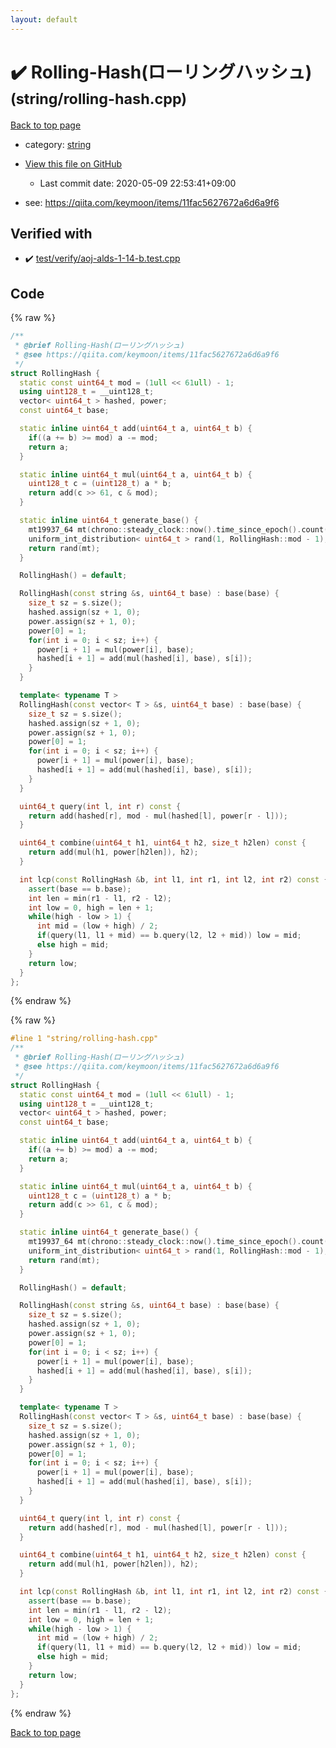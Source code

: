 ```yaml
---
layout: default
---
```


<!-- mathjax config similar to math.stackexchange -->
<script type="text/javascript" async
  src="https://cdnjs.cloudflare.com/ajax/libs/mathjax/2.7.5/MathJax.js?config=TeX-MML-AM_CHTML">
</script>
<script type="text/x-mathjax-config">
  MathJax.Hub.Config({
    TeX: { equationNumbers: { autoNumber: "AMS" }},
    tex2jax: {
      inlineMath: [ ['$','$'] ],
      processEscapes: true
    },
    "HTML-CSS": { matchFontHeight: false },
    displayAlign: "left",
    displayIndent: "2em"
  });
</script>

<script type="text/javascript" src="https://cdnjs.cloudflare.com/ajax/libs/jquery/3.4.1/jquery.min.js"></script>
<script src="https://cdn.jsdelivr.net/npm/jquery-balloon-js@1.1.2/jquery.balloon.min.js" integrity="sha256-ZEYs9VrgAeNuPvs15E39OsyOJaIkXEEt10fzxJ20+2I=" crossorigin="anonymous"></script>
<script type="text/javascript" src="../../assets/js/copy-button.js"></script>
<link rel="stylesheet" href="../../assets/css/copy-button.css" />


# :heavy_check_mark: Rolling-Hash(ローリングハッシュ) <small>(string/rolling-hash.cpp)</small>

<a href="../../index.html">Back to top page</a>

* category: <a href="../../index.html#b45cffe084dd3d20d928bee85e7b0f21">string</a>
* <a href="{{ site.github.repository_url }}/blob/master/string/rolling-hash.cpp">View this file on GitHub</a>
    - Last commit date: 2020-05-09 22:53:41+09:00


* see: <a href="https://qiita.com/keymoon/items/11fac5627672a6d6a9f6">https://qiita.com/keymoon/items/11fac5627672a6d6a9f6</a>


## Verified with

* :heavy_check_mark: <a href="../../verify/test/verify/aoj-alds-1-14-b.test.cpp.html">test/verify/aoj-alds-1-14-b.test.cpp</a>


## Code

<a id="unbundled"></a>
{% raw %}
```cpp
/**
 * @brief Rolling-Hash(ローリングハッシュ)
 * @see https://qiita.com/keymoon/items/11fac5627672a6d6a9f6
 */
struct RollingHash {
  static const uint64_t mod = (1ull << 61ull) - 1;
  using uint128_t = __uint128_t;
  vector< uint64_t > hashed, power;
  const uint64_t base;

  static inline uint64_t add(uint64_t a, uint64_t b) {
    if((a += b) >= mod) a -= mod;
    return a;
  }

  static inline uint64_t mul(uint64_t a, uint64_t b) {
    uint128_t c = (uint128_t) a * b;
    return add(c >> 61, c & mod);
  }

  static inline uint64_t generate_base() {
    mt19937_64 mt(chrono::steady_clock::now().time_since_epoch().count());
    uniform_int_distribution< uint64_t > rand(1, RollingHash::mod - 1);
    return rand(mt);
  }

  RollingHash() = default;

  RollingHash(const string &s, uint64_t base) : base(base) {
    size_t sz = s.size();
    hashed.assign(sz + 1, 0);
    power.assign(sz + 1, 0);
    power[0] = 1;
    for(int i = 0; i < sz; i++) {
      power[i + 1] = mul(power[i], base);
      hashed[i + 1] = add(mul(hashed[i], base), s[i]);
    }
  }

  template< typename T >
  RollingHash(const vector< T > &s, uint64_t base) : base(base) {
    size_t sz = s.size();
    hashed.assign(sz + 1, 0);
    power.assign(sz + 1, 0);
    power[0] = 1;
    for(int i = 0; i < sz; i++) {
      power[i + 1] = mul(power[i], base);
      hashed[i + 1] = add(mul(hashed[i], base), s[i]);
    }
  }

  uint64_t query(int l, int r) const {
    return add(hashed[r], mod - mul(hashed[l], power[r - l]));
  }

  uint64_t combine(uint64_t h1, uint64_t h2, size_t h2len) const {
    return add(mul(h1, power[h2len]), h2);
  }

  int lcp(const RollingHash &b, int l1, int r1, int l2, int r2) const {
    assert(base == b.base);
    int len = min(r1 - l1, r2 - l2);
    int low = 0, high = len + 1;
    while(high - low > 1) {
      int mid = (low + high) / 2;
      if(query(l1, l1 + mid) == b.query(l2, l2 + mid)) low = mid;
      else high = mid;
    }
    return low;
  }
};

```
{% endraw %}

<a id="bundled"></a>
{% raw %}
```cpp
#line 1 "string/rolling-hash.cpp"
/**
 * @brief Rolling-Hash(ローリングハッシュ)
 * @see https://qiita.com/keymoon/items/11fac5627672a6d6a9f6
 */
struct RollingHash {
  static const uint64_t mod = (1ull << 61ull) - 1;
  using uint128_t = __uint128_t;
  vector< uint64_t > hashed, power;
  const uint64_t base;

  static inline uint64_t add(uint64_t a, uint64_t b) {
    if((a += b) >= mod) a -= mod;
    return a;
  }

  static inline uint64_t mul(uint64_t a, uint64_t b) {
    uint128_t c = (uint128_t) a * b;
    return add(c >> 61, c & mod);
  }

  static inline uint64_t generate_base() {
    mt19937_64 mt(chrono::steady_clock::now().time_since_epoch().count());
    uniform_int_distribution< uint64_t > rand(1, RollingHash::mod - 1);
    return rand(mt);
  }

  RollingHash() = default;

  RollingHash(const string &s, uint64_t base) : base(base) {
    size_t sz = s.size();
    hashed.assign(sz + 1, 0);
    power.assign(sz + 1, 0);
    power[0] = 1;
    for(int i = 0; i < sz; i++) {
      power[i + 1] = mul(power[i], base);
      hashed[i + 1] = add(mul(hashed[i], base), s[i]);
    }
  }

  template< typename T >
  RollingHash(const vector< T > &s, uint64_t base) : base(base) {
    size_t sz = s.size();
    hashed.assign(sz + 1, 0);
    power.assign(sz + 1, 0);
    power[0] = 1;
    for(int i = 0; i < sz; i++) {
      power[i + 1] = mul(power[i], base);
      hashed[i + 1] = add(mul(hashed[i], base), s[i]);
    }
  }

  uint64_t query(int l, int r) const {
    return add(hashed[r], mod - mul(hashed[l], power[r - l]));
  }

  uint64_t combine(uint64_t h1, uint64_t h2, size_t h2len) const {
    return add(mul(h1, power[h2len]), h2);
  }

  int lcp(const RollingHash &b, int l1, int r1, int l2, int r2) const {
    assert(base == b.base);
    int len = min(r1 - l1, r2 - l2);
    int low = 0, high = len + 1;
    while(high - low > 1) {
      int mid = (low + high) / 2;
      if(query(l1, l1 + mid) == b.query(l2, l2 + mid)) low = mid;
      else high = mid;
    }
    return low;
  }
};

```
{% endraw %}

<a href="../../index.html">Back to top page</a>


